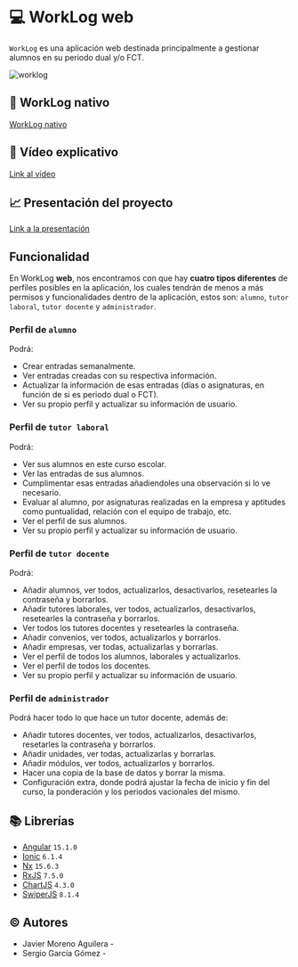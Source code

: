 # 💻 WorkLog web
`WorkLog` es una aplicación web destinada principalmente a gestionar alumnos en su periodo dual y/o FCT.

![worklog](https://github.com/javmoreno-developer/WorkLog/assets/71399424/ad60a704-ca17-4d5f-8d2d-adec3ef886b7)

## 📱 WorkLog nativo
[WorkLog nativo](https://github.com/SeryiDev/WorkLog-Native)

## 🎥 Vídeo explicativo
<a alt="Link to the video" href="" target="_blank" rel="noreferrer">Link al vídeo</a>

## 📈 Presentación del proyecto
<a alt="Link to the video" href="https://view.genial.ly/648cbf40af5ef000138b29e6/presentation-worklog" target="_blank" rel="noreferrer">Link a la presentación</a>

## Funcionalidad
En WorkLog **web**, nos encontramos con que hay **cuatro tipos diferentes** de perfiles posibles en la aplicación, los cuales tendrán de menos a más permisos y funcionalidades dentro de la aplicación, estos son: `alumno`, `tutor laboral`, `tutor docente` y `administrador`.

### Perfil de `alumno`
Podrá:
- Crear entradas semanalmente.
- Ver entradas creadas con su respectiva información.
- Actualizar la información de esas entradas (días o asignaturas, en función de si es periodo dual o FCT).
- Ver su propio perfil y actualizar su información de usuario.

### Perfil de `tutor laboral`
Podrá:
- Ver sus alumnos en este curso escolar.
- Ver las entradas de sus alumnos.
- Cumplimentar esas entradas añadiendoles una observación si lo ve necesario.
- Evaluar al alumno, por asignaturas realizadas en la empresa y aptitudes como puntualidad, relación con el equipo de trabajo, etc.
- Ver el perfil de sus alumnos.
- Ver su propio perfil y actualizar su información de usuario.

### Perfil de `tutor docente`
Podrá:
-  Añadir alumnos, ver todos, actualizarlos, desactivarlos, resetearles la contraseña y borrarlos.
-  Añadir tutores laborales, ver todos, actualizarlos, desactivarlos, resetearles la contraseña y borrarlos.
-  Ver todos los tutores docentes y resetearles la contraseña.
-  Añadir convenios, ver todos, actualizarlos y borrarlos.
-  Añadir empresas, ver todas, actualizarlas y borrarlas.
-  Ver el perfil de todos los alumnos, laborales y actualizarlos.
-  Ver el perfil de todos los docentes.
-  Ver su propio perfil y actualizar su información de usuario.

### Perfil de `administrador`
Podrá hacer todo lo que hace un tutor docente, además de:
- Añadir tutores docentes, ver todos, actualizarlos, desactivarlos, resetarles la contraseña y borrarlos.
- Añadir unidades, ver todas, actualizarlas y borrarlas.
- Añadir módulos, ver todos, actualizarlos y borrarlos.
- Hacer una copia de la base de datos y borrar la misma.
- Configuración extra, donde podrá ajustar la fecha de inicio y fin del curso, la ponderación y los periodos vacionales del mismo.

## 📚 Librerías
- [Angular](https://angular.io/) `15.1.0`
- [Ionic](https://ionicframework.com/) `6.1.4`
- [Nx](https://nx.dev/) `15.6.3`
- [RxJS](https://rxjs.dev/) `7.5.0`
- [ChartJS](https://www.chartjs.org/) `4.3.0`
- [SwiperJS](https://swiperjs.com/) `8.1.4`
## © Autores
- Javier Moreno Aguilera - 
- Sergio García Gómez - 
